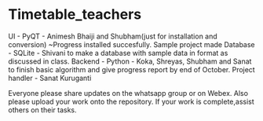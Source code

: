 # Timetable_teachers


UI - PyQT - Animesh Bhaiji and Shubham(just for installation and conversion) ~Progress installed succesfully. Sample project made
Database - SQLite - Shivani to make a database with sample data in format as discussed in class.
Backend - Python - Koka, Shreyas, Shubham and Sanat to finish basic algorithm and give progress report by end of October.
Project handler - Sanat Kuruganti


Everyone please share updates on the whatsapp group or on Webex.
Also please upload your work onto the repository.
If your work is complete,assist others on their tasks.
